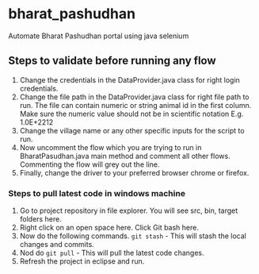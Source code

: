 # bharat_pashudhan
Automate Bharat Pashudhan portal using java selenium

## Steps to validate before running any flow
1. Change the credentials in the DataProvider.java class for right login credentials.
2. Change the file path in the DataProvider.java class for right file path to run. The file can contain numeric or string animal id in the first column. Make sure the numeric value should not be in scientific notation E.g. 1.0E+2212
3. Change the village name or any other specific inputs for the script to run.
4. Now uncomment the flow which you are trying to run in BharatPasudhan.java main method and comment all other flows. Commenting the flow will grey out the line.
5. Finally, change the driver to your preferred browser chrome or firefox.


### Steps to pull latest code in windows machine
1. Go to project repository in file explorer. You will see src, bin, target folders here. 
2. Right click on an open space here. Click Git bash here.
3. Now do the following commands. ```git stash``` - This will stash the local changes and commits.
4. Nod do ```git pull``` - This will pull the latest code changes.
5. Refresh the project in eclipse and run. 


